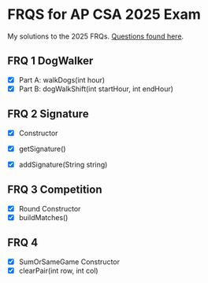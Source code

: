 # FRQS for AP CSA 2025 Exam

My solutions to the 2025 FRQs. [Questions found here](https://apcentral.collegeboard.org/courses/ap-computer-science-a/exam/past-exam-questions).

## FRQ 1 DogWalker

- [x] Part A: walkDogs(int hour)
- [x] Part B: dogWalkShift(int startHour, int endHour)

## FRQ 2 Signature

- [x] Constructor
- [x] getSignature()
- [x] addSignature(String string)


## FRQ 3 Competition

- [x] Round Constructor
- [x] buildMatches()

## FRQ 4 

- [x] SumOrSameGame Constructor
- [x] clearPair(int row, int col)
